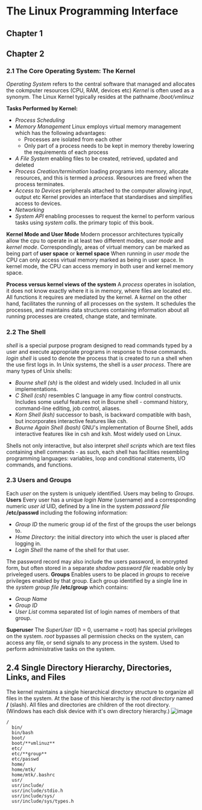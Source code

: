 # The Linux Programming Interface
## Chapter 1

## Chapter 2
### 2.1 The Core Operating System: The Kernel
*Operating System* refers to the central software that managed and allocates the cokmputer resources (CPU, RAM, devices etc)
_Kernel_ is often used as a synonym.
The Linux Kernel typically resides at the pathname _/boot/vmlinuz_

**Tasks Performed by Kernel:**
- _Process Scheduling_ 
- _Memory Management_ Linux employs virtual memory management which has the following advantages:
  - Processes are isolated from each other
  - Only part of a process needs to be kept in memory thereby lowering the requirements of each process
- _A File System_ enabling files to be created, retrieved, updated and deleted
- _Process Creation/termination_ loading programs into memory, allocate resources, and this is termed a _process_.  Resources are freed when the process terminates.
- _Access to Devices_ peripherals attached to the computer allowing input, output etc  Kernel provides an interface that standardises and simplifies access to devices.
- _Networking_
- _System API_ enabling processes to request the kernel to perform various tasks using _system calls_.  the primary topic of this book.

**Kernel Mode and User Mode**
Modern processor architectures typically allow the cpu to operate in at least two different modes, _user mode_ and _kernel mode_. Correspondingly, areas of virtual memory can be marked as being part of **user space** or **kernel space**
When running in _user mode_ the CPU can only access virtual memory marked as being in user space.  In kernel mode, the CPU can access memory in both user and kernel memory space.

**Process versus kernel views of the system**
A _process_ operates in isolation, it does not know exactly where it is in memory, where files are located etc.  All functions it requires are mediated by the kernel.  A _kernel_ on the other hand, facilitates the running of all processes on the system.  It schedules the processes, and maintains data structures containing information about all running processes are created, change state, and terminate.

### 2.2 The Shell
_shell_ is a special purpose program designed to read commands typed by a user and execute appropriate programs in response to those commands.
_login shell_ is used to denote the process that is created to run a shell when the use first logs in.
In Unix systems, the shell is a _user process_.  There are many types of Unix shells:
- _Bourne shell (sh)_ is the oldest and widely used.  Included in all unix implementations.
- _C Shell (csh)_ resembles C language in amy flow control constructs.  Includes some useful features not in Bourne shell - command history, command-line editing, job control, aliases.
- _Korn Shell (ksh)_ successor to bash, is backward compatible with bash, but incorporates interactive features like csh.
- _Bourne Again Shell (bash)_ GNU's implementation of Bourne Shell, adds interactive features like in csh and ksh.  Most widely used on Linux.

Shells not only interactive, but also interpret _shell scripts_ which are text files containing shell commands - as such, each shell has facilities resembling programming languages: variables, loop and conditional statements, I/O commands, and functions.

### 2.3 Users and Groups
Each _user_ on the system is uniquely identified.  Users may beling to _Groups_.
**Users**
Every user has a unique _login Name_ (username) and a corresponding numeric _user id_ UID, defined by a line in the system _password file_ **/etc/passwd** including the following information:
- _Group ID_ the numeric group id of the first of the groups the user belongs to.
- _Home Directory:_ the initial directory into which the user is placed after logging in.
- _Login Shell_ the name of the shell for that user.

The password record may also include the users password, in encrypted form, but often stored in a separate _shadow password file_ readable only by priveleged users.
**Groups**
Enables users to be placed in _groups_ to receive privileges enabled by that group.  Each group identified by a single line in the _system group file_ **/etc/group** which contains:
- _Group Name_
- _Group ID_
- _User List_ comma separated list of login names of members of that group.

**Superuser**
The _SuperUser_ (ID = 0, username = root) has special privileges on the system.  _root_ bypasses all permission checks on the system, can access any file, or send signals to any process in the system.  Used to perform administrative tasks on the system.

## 2.4 Single Directory Hierarchy, Directories, Links, and Files
The kernel maintains a single hierarchical directory structure to organize all files in the system.  At the base of this hierarchy is the _root directory_ named **/** (slash).  All files and directories are children of the root directory. (Windows has each disk device with it's own directory hierarchy.)
![image](https://user-images.githubusercontent.com/7336290/147913088-5e78bb6e-d925-4b71-9999-3d01e7e07b22.png)

```
/
  bin/
  bin/bash
  boot/
  boot/**vmlinuz**
  etc/
  etc/**group**
  etc/passwd
  home/
  home/mtk/
  home/mtk/.bashrc
  usr/
  usr/include/
  usr/include/stdio.h
  usr/include/sys/
  usr/include/sys/types.h
```

